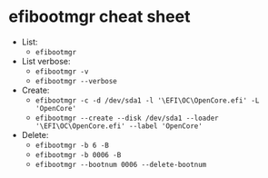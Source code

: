 # efibootmgr cheat sheet

 - List:
   - `efibootmgr`
 - List verbose:
   - `efibootmgr -v`
   - `efibootmgr --verbose`
 - Create:
   - `efibootmgr -c -d /dev/sda1 -l '\EFI\OC\OpenCore.efi' -L 'OpenCore'`
   - `efibootmgr --create --disk /dev/sda1 --loader '\EFI\OC\OpenCore.efi' --label 'OpenCore'`
 - Delete:
    - `efibootmgr -b 6 -B`
    - `efibootmgr -b 0006 -B`
    - `efibootmgr --bootnum 0006 --delete-bootnum`
